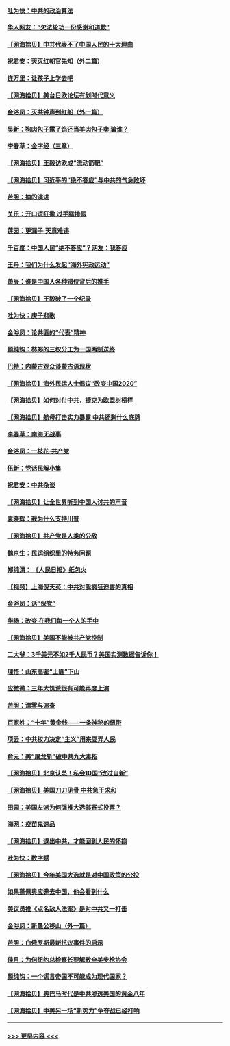 #### [吐为快：中共的政治算法](../pages/nsc993/n12390506.md?t=09091851) 
#### [华人网友：“欠法轮功一份感谢和道歉”](../pages/nsc993/n12390098.md?t=09091851) 
#### [【网海拾贝】中共代表不了中国人民的十大理由](../pages/nsc993/n12388155.md?t=09091851) 
#### [祝君安：天灭红朝官先知（外二篇）](../pages/nsc993/n12387957.md?t=09091851) 
#### [连万里：让孩子上学去吧](../pages/nsc993/n12385309.md?t=09091851) 
#### [【网海拾贝】美台日欧论坛有划时代意义](../pages/nsc993/n12385232.md?t=09091851) 
#### [金浴凤：灭共钟声到红船（外一篇）](../pages/nsc993/n12385154.md?t=09091851) 
#### [吴新：狗肉包子露了馅还当羊肉包子卖 骗谁？](../pages/nsc993/n12385133.md?t=09091851) 
#### [李春草：金字经（三章）](../pages/nsc993/n12383691.md?t=09091851) 
#### [【网海拾贝】王毅访欧成“流动箭靶”](../pages/nsc993/n12383338.md?t=09091851) 
#### [【网海拾贝】习近平的“绝不答应”与中共的气急败坏](../pages/nsc993/n12382819.md?t=09091851) 
#### [苦胆：摘的演进](../pages/nsc993/n12382619.md?t=09091851) 
#### [关乐：开口谎狂撒 过手猛掺假](../pages/nsc993/n12382604.md?t=09091851) 
#### [莲园：更漏子‧天意难违](../pages/nsc993/n12382598.md?t=09091851) 
#### [千百度：中国人民“绝不答应”？网友：我答应](../pages/nsc993/n12382024.md?t=09091851) 
#### [王丹：我们为什么发起“海外宪政运动”](../pages/nsc993/n12380286.md?t=09091851) 
#### [萧辰：谁是中国人各种错位背后的推手](../pages/nsc993/n12379800.md?t=09091851) 
#### [【网海拾贝】王毅破了一个纪录](../pages/nsc993/n12379251.md?t=09091851) 
#### [吐为快：庚子悲歌](../pages/nsc993/n12378821.md?t=09091851) 
#### [金浴凤：论共匪的“代表”精神](../pages/nsc993/n12377546.md?t=09091851) 
#### [颜纯钩：林郑的三权分工为一国两制送终](../pages/nsc993/n12377306.md?t=09091851) 
#### [巴特：内蒙古观众谈蒙古语现状](../pages/nsc993/n12376923.md?t=09091851) 
#### [【网海拾贝】海外民运人士倡议“改变中国2020”](../pages/nsc993/n12376682.md?t=09091851) 
#### [【网海拾贝】如何对付中共，捷克为欧盟树榜样](../pages/nsc993/n12374209.md?t=09091851) 
#### [【网海拾贝】航母打击实力暴露 中共还剩什么底牌](../pages/nsc993/n12371825.md?t=09091851) 
#### [李春草：南海无战事](../pages/nsc993/n12371159.md?t=09091851) 
#### [金浴凤：一枝花·共产党](../pages/nsc993/n12368757.md?t=09091851) 
#### [伍新：党话民解小集](../pages/nsc993/n12366907.md?t=09091851) 
#### [祝君安：中共杂谈](../pages/nsc993/n12366076.md?t=09091851) 
#### [【网海拾贝】让全世界听到中国人讨共的声音](../pages/nsc993/n12365569.md?t=09091851) 
#### [袁晓辉：我为什么支持川普](../pages/nsc993/n12362670.md?t=09091851) 
#### [【网海拾贝】共产党是人类的公敌](../pages/nsc993/n12363182.md?t=09091851) 
#### [魏京生：民运组织里的特务问题](../pages/nsc993/n12363010.md?t=09091851) 
#### [郑纯清： 《人民日报》纸包火](../pages/nsc993/n12362706.md?t=09091851) 
#### [【视频】上海倪天英：中共对我疯狂迫害的真相](../pages/nsc993/n12356341.md?t=09091851) 
#### [金浴凤：话“保党”](../pages/nsc993/n12361867.md?t=09091851) 
#### [华旸：改变 在我们每一个人的手中](../pages/nsc993/n12361774.md?t=09091851) 
#### [【网海拾贝】美国不能被共产党控制](../pages/nsc993/n12360271.md?t=09091851) 
#### [二大爷：3千美元不如2千人民币？美国实测数据告诉你！](../pages/nsc993/n12358563.md?t=09091851) 
#### [理悟：山东高密“土匪”下山](../pages/nsc993/n12358535.md?t=09091851) 
#### [应微微：三年大饥荒很有可能再度上演](../pages/nsc993/n12358523.md?t=09091851) 
#### [苦胆：清零与追查](../pages/nsc993/n12358501.md?t=09091851) 
#### [百家姓：“十年”黄金线——一条神秘的纽带](../pages/nsc993/n12358319.md?t=09091851) 
#### [项云：中共权力决定“主义”用来耍弄人民](../pages/nsc993/n12358172.md?t=09091851) 
#### [俞元：美“屠龙斩”破中共九大毒招](../pages/nsc993/n12357822.md?t=09091851) 
#### [【网海拾贝】北京认怂！私会10国“改过自新”](../pages/nsc993/n12357784.md?t=09091851) 
#### [【网海拾贝】美国刀刀见骨 中共急于求和](../pages/nsc993/n12355511.md?t=09091851) 
#### [田园：美国左派为何强推大选邮寄式投票？](../pages/nsc993/n12352963.md?t=09091851) 
#### [海网：疫苗鬼速品](../pages/nsc993/n12354438.md?t=09091851) 
#### [【网海拾贝】退出中共，才能回到人民的怀抱](../pages/nsc993/n12352634.md?t=09091851) 
#### [吐为快：数字赋](../pages/nsc993/n12352317.md?t=09091851) 
#### [【网海拾贝】今年美国大选就是对中国政策的公投](../pages/nsc993/n12350973.md?t=09091851) 
#### [如果蓬佩奥应邀去中国，他会看到什么](../pages/nsc993/n12350945.md?t=09091851) 
#### [美议员推《点名敌人法案》是对中共又一打击](../pages/nsc993/n12350765.md?t=09091851) 
#### [金浴凤：新愚公移山（外一篇）](../pages/nsc993/n12350253.md?t=09091851) 
#### [苦胆：白俄罗斯最新抗议事件的启示](../pages/nsc993/n12349989.md?t=09091851) 
#### [佳月：为何纽约总检察长要解散全美步枪协会](../pages/nsc993/n12349939.md?t=09091851) 
#### [颜纯钩：一个谎言帝国不可能成为现代国家？](../pages/nsc993/n12349898.md?t=09091851) 
#### [【网海拾贝】奥巴马时代是中共渗透美国的黄金八年](../pages/nsc993/n12349284.md?t=09091851) 
#### [【网海拾贝】中美另一场“新势力”争夺战已经打响](../pages/nsc993/n12346998.md?t=09091851) 

----
#### [ >>> 更早内容 <<< ](../indexes/nsc993-earlier.md)
